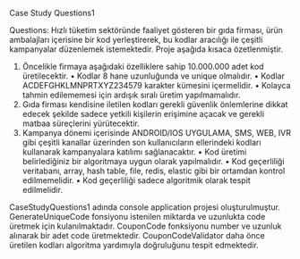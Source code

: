 Case Study Questions1

Questions:
Hızlı tüketim sektöründe faaliyet gösteren bir gıda firması, ürün ambalajları içerisine bir kod
yerleştirerek, bu kodlar aracılığı ile çeşitli kampanyalar düzenlemek istemektedir. Proje aşağıda
kısaca özetlenmiştir.
1. Öncelikle firmaya aşağıdaki özelliklere sahip 10.000.000 adet kod üretilecektir.
• Kodlar 8 hane uzunluğunda ve unique olmalıdır.
• Kodlar ACDEFGHKLMNPRTXYZ234579 karakter kümesini içermelidir.
• Kolayca tahmin edilememesi için ardışık sıralı üretim yapılmamalıdır.
2. Gıda firması kendisine iletilen kodları gerekli güvenlik önlemlerine dikkat edecek şekilde
sadece yetkili kişilerin erişimine açacak ve gerekli matbaa süreçlerini yürütecektir.
3. Kampanya dönemi içerisinde ANDROID/IOS UYGULAMA, SMS, WEB, IVR gibi çeşitli kanallar
üzerinden son kullanıcıların ellerindeki kodları kullanarak kampanyalara katılımı
sağlanacaktır.
• Kod üretimi belirlediğiniz bir algoritmaya uygun olarak yapılmalıdır.
• Kod geçerliliği veritabanı, array, hash table, file, redis, elastic gibi bir ortamdan kontrol
edilmemelidir.
• Kod geçerliliği sadece algoritmik olarak tespit edilmelidir. 


CaseStudyQuestions1 adında console application projesi oluşturulmuştur.
GenerateUniqueCode fonsiyonu istenilen miktarda ve uzunlukta code üretmek için kulanılmaktadır.
CouponCode fonksiyonu number ve uzunluk alınarak bir adet code üretmektedir.
CouponCodeValidator daha önce üretilen kodları algoritma yardımıyla doğruluğunu tespit edmektedir.